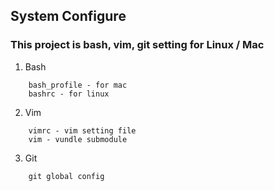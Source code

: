 ## System Configure 

### This project is **bash, vim, git** setting for Linux / Mac 

1. Bash
```
	bash_profile - for mac
	bashrc - for linux
```

2. Vim
```
	vimrc - vim setting file
	vim - vundle submodule
```

3. Git
```
	git global config
```
